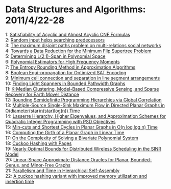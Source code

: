 # Data Structures and Algorithms: 2011/4/22-28  
1: [Satisfiability of Acyclic and Almost Acyclic CNF Formulas](https://doi.org/10.48550/arXiv.1104.4279)  
2: [Random input helps searching predecessors](https://doi.org/10.48550/arXiv.1104.4353)  
3: [The maximum disjoint paths problem on multi-relations social networks](https://doi.org/10.48550/arXiv.1104.4370)  
4: [Towards a Data Reduction for the Minimum Flip Supertree Problem](https://doi.org/10.48550/arXiv.1104.4471)  
5: [Determining L(2,1)-Span in Polynomial Space](https://doi.org/10.48550/arXiv.1104.4506)  
6: [Polynomial Estimators for High Frequency Moments](https://doi.org/10.48550/arXiv.1104.4552)  
7: [The Entropy Rounding Method in Approximation Algorithms](https://doi.org/10.48550/arXiv.1104.4597)  
8: [Boolean Equi-propagation for Optimized SAT Encoding](https://doi.org/10.48550/arXiv.1104.4617)  
9: [Minimum cell connection and separation in line segment arrangements](https://doi.org/10.48550/arXiv.1104.4618)  
10: [Finding Light Spanners in Bounded Pathwidth Graphs](https://doi.org/10.48550/arXiv.1104.4669)  
11: [K-Median Clustering, Model-Based Compressive Sensing, and Sparse  Recovery for Earth Mover Distance](https://doi.org/10.48550/arXiv.1104.4674)  
12: [Rounding Semidefinite Programming Hierarchies via Global Correlation](https://doi.org/10.48550/arXiv.1104.4680)  
13: [Multiple-Source Single-Sink Maximum Flow in Directed Planar Graphs in  O(diameter(star)n(star)log(n)) Time](https://doi.org/10.48550/arXiv.1104.4728)  
14: [Lasserre Hierarchy, Higher Eigenvalues, and Approximation Schemes for  Quadratic Integer Programming with PSD Objectives](https://doi.org/10.48550/arXiv.1104.4746)  
15: [Min-cuts and Shortest Cycles in Planar Graphs in O(n log log n) Time](https://doi.org/10.48550/arXiv.1104.4890)  
16: [Computing the Girth of a Planar Graph in Linear Time](https://doi.org/10.48550/arXiv.1104.4892)  
17: [On the Complexity of Solving a Bivariate Polynomial System](https://doi.org/10.48550/arXiv.1104.4954)  
18: [Cuckoo Hashing with Pages](https://doi.org/10.48550/arXiv.1104.5111)  
19: [Nearly Optimal Bounds for Distributed Wireless Scheduling in the SINR  Model](https://doi.org/10.48550/arXiv.1104.5200)  
20: [Linear-Space Approximate Distance Oracles for Planar, Bounded-Genus, and  Minor-Free Graphs](https://doi.org/10.48550/arXiv.1104.5214)  
21: [Parallelism and Time in Hierarchical Self-Assembly](https://doi.org/10.48550/arXiv.1104.5226)  
22: [A cuckoo hashing variant with improved memory utilization and insertion  time](https://doi.org/10.48550/arXiv.1104.5400)  